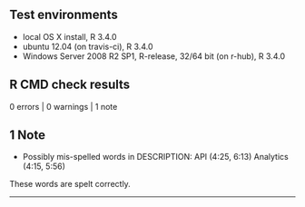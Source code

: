 ## Test environments
* local OS X install, R 3.4.0
* ubuntu 12.04 (on travis-ci), R 3.4.0
* Windows Server 2008 R2 SP1, R-release, 32/64 bit (on r-hub), R 3.4.0

## R CMD check results

0 errors | 0 warnings | 1 note

## 1 Note

* Possibly mis-spelled words in DESCRIPTION:
  API (4:25, 6:13)
  Analytics (4:15, 5:56)
  
These words are spelt correctly.

---



